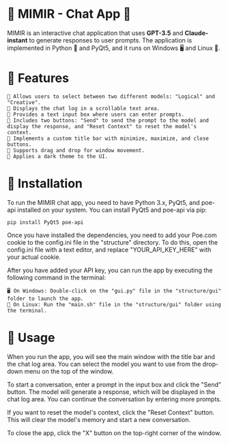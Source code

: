 # 🤖 MIMIR - Chat App 📱

MIMIR is an interactive chat application that uses **GPT-3.5** and **Claude-instant** to generate responses to user prompts. The application is implemented in Python 🐍 and PyQt5, and it runs on Windows 🖥️ and Linux 🐧.

# 🌟 Features

    🤖 Allows users to select between two different models: "Logical" and "Creative".
    💬 Displays the chat log in a scrollable text area.
    📝 Provides a text input box where users can enter prompts.
    🙌 Includes two buttons: "Send" to send the prompt to the model and display the response, and "Reset Context" to reset the model's context.
    🎉 Implements a custom title bar with minimize, maximize, and close buttons.
    🚀 Supports drag and drop for window movement.
    🌃 Applies a dark theme to the UI.

# 🔧 Installation

To run the MIMIR chat app, you need to have Python 3.x, PyQt5, and poe-api installed on your system. You can install PyQt5 and poe-api via pip:

```
pip install PyQt5 poe-api
```
Once you have installed the dependencies, you need to add your Poe.com cookie to the config.ini file in the "structure" directory. To do this, open the config.ini file with a text editor, and replace "YOUR_API_KEY_HERE" with your actual cookie.

After you have added your API key, you can run the app by executing the following command in the terminal:

    🖥️ On Windows: Double-click on the "gui.py" file in the "structure/gui" folder to launch the app.
    🐧 On Linux: Run the "main.sh" file in the "structure/gui" folder using the terminal.

# 🚀 Usage

When you run the app, you will see the main window with the title bar and the chat log area. You can select the model you want to use from the drop-down menu on the top of the window.

To start a conversation, enter a prompt in the input box and click the "Send" button. The model will generate a response, which will be displayed in the chat log area. You can continue the conversation by entering more prompts.

If you want to reset the model's context, click the "Reset Context" button. This will clear the model's memory and start a new conversation.

To close the app, click the "X" button on the top-right corner of the window.
